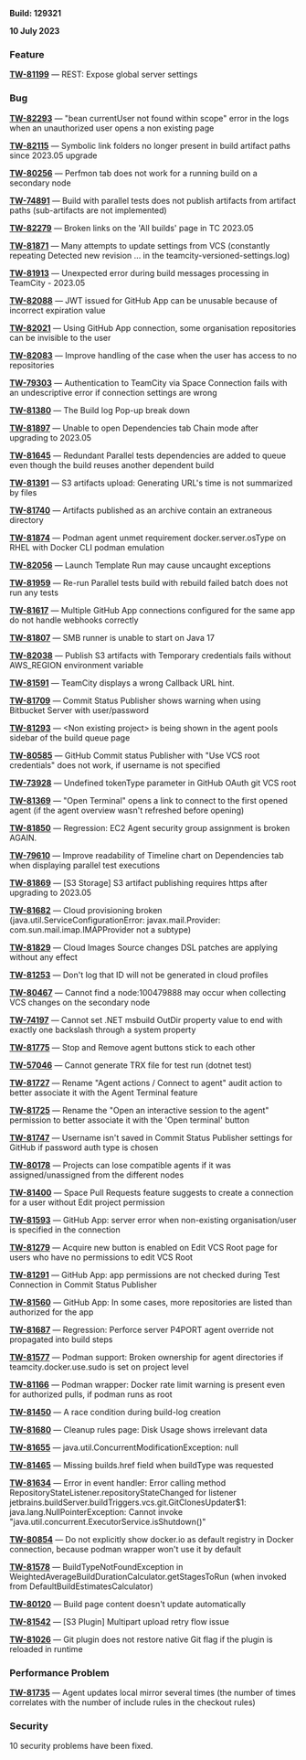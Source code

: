 [//]: # (title: TeamCity 2023.05.1 Release Notes)
[//]: # (auxiliary-id: TeamCity 2023.05.1 Release Notes)

__Build: 129321__

__10 July 2023__


<!--project: TeamCity Fix versions: {2023.05.1 (129321)} #Fixed visible to: {All Users} -{Trunk issue}-->

### Feature

**[TW-81199](https://youtrack.jetbrains.com/issue/TW-81199/REST-Expose-global-server-settings)** — REST: Expose global server settings

### Bug

**[TW-82293](https://youtrack.jetbrains.com/issue/TW-82293/bean-currentUser-not-found-within-scope-error-in-the-logs-when-an-unauthorized-user-opens-a-non-existing-page)** — "bean currentUser not found within scope" error in the logs when an unauthorized user opens a non existing page

**[TW-82115](https://youtrack.jetbrains.com/issue/TW-82115/Symbolic-link-folders-no-longer-present-in-build-artifact-paths-since-2023.05-upgrade)** — Symbolic link folders no longer present in build artifact paths since 2023.05 upgrade

**[TW-80256](https://youtrack.jetbrains.com/issue/TW-80256/Perfmon-tab-does-not-work-for-a-running-build-on-a-secondary-node)** — Perfmon tab does not work for a running build on a secondary node

**[TW-74891](https://youtrack.jetbrains.com/issue/TW-74891/Build-with-parallel-tests-does-not-publish-artifacts-from-artifact-paths-sub-artifacts-are-not-implemented)** — Build with parallel tests does not publish artifacts from artifact paths (sub-artifacts are not implemented)

**[TW-82279](https://youtrack.jetbrains.com/issue/TW-82279/Broken-links-on-the-All-builds-page-in-TC-2023.05)** — Broken links on the 'All builds' page in TC 2023.05

**[TW-81871](https://youtrack.jetbrains.com/issue/TW-81871/Many-attempts-to-update-settings-from-VCS-constantly-repeating-Detected-new-revision-...-in-the-teamcity-versioned-settings.log)** — Many attempts to update settings from VCS (constantly repeating Detected new revision ... in the teamcity-versioned-settings.log)

**[TW-81913](https://youtrack.jetbrains.com/issue/TW-81913/Unexpected-error-during-build-messages-processing-in-TeamCity-2023.05)** — Unexpected error during build messages processing in TeamCity - 2023.05

**[TW-82088](https://youtrack.jetbrains.com/issue/TW-82088/JWT-issued-for-GitHub-App-can-be-unusable-because-of-incorrect-expiration-value)** — JWT issued for GitHub App can be unusable because of incorrect expiration value

**[TW-82021](https://youtrack.jetbrains.com/issue/TW-82021/Using-GitHub-App-connection-some-organisation-repositories-can-be-invisible-to-the-user)** — Using GitHub App connection, some organisation repositories can be invisible to the user

**[TW-82083](https://youtrack.jetbrains.com/issue/TW-82083/Improve-handling-of-the-case-when-the-user-has-access-to-no-repositories)** — Improve handling of the case when the user has access to no repositories

**[TW-79303](https://youtrack.jetbrains.com/issue/TW-79303/Authentication-to-TeamCity-via-Space-Connection-fails-with-an-undescriptive-error-if-connection-settings-are-wrong)** — Authentication to TeamCity via Space Connection fails with an undescriptive error if connection settings are wrong

**[TW-81380](https://youtrack.jetbrains.com/issue/TW-81380/The-Build-log-Pop-up-break-down)** — The Build log Pop-up break down

**[TW-81897](https://youtrack.jetbrains.com/issue/TW-81897/Unable-to-open-Dependencies-tab-Chain-mode-after-upgrading-to-2023.05)** — Unable to open Dependencies tab Chain mode after upgrading to 2023.05

**[TW-81645](https://youtrack.jetbrains.com/issue/TW-81645/Redundant-Parallel-tests-dependencies-are-added-to-queue-even-though-the-build-reuses-another-dependent-build)** — Redundant Parallel tests dependencies are added to queue even though the build reuses another dependent build

**[TW-81391](https://youtrack.jetbrains.com/issue/TW-81391/S3-artifacts-upload-Generating-URLs-time-is-not-summarized-by-files)** — S3 artifacts upload: Generating URL's time is not summarized by files

**[TW-81740](https://youtrack.jetbrains.com/issue/TW-81740/Artifacts-published-as-an-archive-contain-an-extraneous-directory)** — Artifacts published as an archive contain an extraneous directory

**[TW-81874](https://youtrack.jetbrains.com/issue/TW-81874/Podman-agent-unmet-requirement-docker.server.osType-on-RHEL-with-Docker-CLI-podman-emulation)** — Podman agent unmet requirement docker.server.osType on RHEL with Docker CLI podman emulation

**[TW-82056](https://youtrack.jetbrains.com/issue/TW-82056/Launch-Template-Run-may-cause-uncaught-exceptions)** — Launch Template Run may cause uncaught exceptions

**[TW-81959](https://youtrack.jetbrains.com/issue/TW-81959/Re-run-Parallel-tests-build-with-rebuild-failed-batch-does-not-run-any-tests)** — Re-run Parallel tests build with rebuild failed batch does not run any tests

**[TW-81617](https://youtrack.jetbrains.com/issue/TW-81617/Multiple-GitHub-App-connections-configured-for-the-same-app-do-not-handle-webhooks-correctly)** — Multiple GitHub App connections configured for the same app do not handle webhooks correctly

**[TW-81807](https://youtrack.jetbrains.com/issue/TW-81807/SMB-runner-is-unable-to-start-on-Java-17)** — SMB runner is unable to start on Java 17

**[TW-82038](https://youtrack.jetbrains.com/issue/TW-82038/Publish-S3-artifacts-with-Temporary-credentials-fails-without-AWSREGION-environment-variable)** — Publish S3 artifacts with Temporary credentials fails without AWS_REGION environment variable

**[TW-81591](https://youtrack.jetbrains.com/issue/TW-81591/TeamCity-displays-a-wrong-Callback-URL-hint.)** — TeamCity displays a wrong Callback URL hint.

**[TW-81709](https://youtrack.jetbrains.com/issue/TW-81709/Commit-Status-Publisher-shows-warning-when-using-Bitbucket-Server-with-user-password)** — Commit Status Publisher shows warning when using Bitbucket Server with user/password

**[TW-81293](https://youtrack.jetbrains.com/issue/TW-81293/Non-existing-project-is-being-shown-in-the-agent-pools-sidebar-of-the-build-queue-page)** — &lt;Non existing project> is being shown in the agent pools sidebar of the build queue page

**[TW-80585](https://youtrack.jetbrains.com/issue/TW-80585/GitHub-Commit-status-Publisher-with-Use-VCS-root-credentials-does-not-work-if-username-is-not-specified)** — GitHub Commit status Publisher with "Use VCS root credentials" does not work, if username is not specified

**[TW-73928](https://youtrack.jetbrains.com/issue/TW-73928/Undefined-tokenType-parameter-in-GitHub-OAuth-git-VCS-root)** — Undefined tokenType parameter in GitHub OAuth git VCS root

**[TW-81369](https://youtrack.jetbrains.com/issue/TW-81369/Open-Terminal-opens-a-link-to-connect-to-the-first-opened-agent-if-the-agent-overview-wasnt-refreshed-before-opening)** — "Open Terminal" opens a link to connect to the first opened agent (if the agent overview wasn't refreshed before opening)

**[TW-81850](https://youtrack.jetbrains.com/issue/TW-81850/Regression-EC2-Agent-security-group-assignment-is-broken-AGAIN.)** — Regression: EC2 Agent security group assignment is broken AGAIN.

**[TW-79610](https://youtrack.jetbrains.com/issue/TW-79610/Improve-readability-of-Timeline-chart-on-Dependencies-tab-when-displaying-parallel-test-executions)** — Improve readability of Timeline chart on Dependencies tab when displaying parallel test executions

**[TW-81869](https://youtrack.jetbrains.com/issue/TW-81869/S3-Storage-S3-artifact-publishing-requires-https-after-upgrading-to-2023.05)** — [S3 Storage] S3 artifact publishing requires https after upgrading to 2023.05

**[TW-81682](https://youtrack.jetbrains.com/issue/TW-81682/Cloud-provisioning-broken-java.util.ServiceConfigurationError-javax.mail.Provider-com.sun.mail.imap.IMAPProvider-not-a-subtype)** — Cloud provisioning broken (java.util.ServiceConfigurationError: javax.mail.Provider: com.sun.mail.imap.IMAPProvider not a subtype)

**[TW-81829](https://youtrack.jetbrains.com/issue/TW-81829/Cloud-Images-Source-changes-DSL-patches-are-applying-without-any-effect)** — Cloud Images Source changes DSL patches are applying without any effect

**[TW-81253](https://youtrack.jetbrains.com/issue/TW-81253/Dont-log-that-ID-will-not-be-generated-in-cloud-profiles)** — Don't log that ID will not be generated in cloud profiles

**[TW-80467](https://youtrack.jetbrains.com/issue/TW-80467/Cannot-find-a-node100479888-may-occur-when-collecting-VCS-changes-on-the-secondary-node)** — Cannot find a node:100479888 may occur when collecting VCS changes on the secondary node

**[TW-74197](https://youtrack.jetbrains.com/issue/TW-74197/Cannot-set-.NET-msbuild-OutDir-property-value-to-end-with-exactly-one-backslash-through-a-system-property)** — Cannot set .NET msbuild OutDir property value to end with exactly one backslash through a system property

**[TW-81775](https://youtrack.jetbrains.com/issue/TW-81775/Stop-and-Remove-agent-buttons-stick-to-each-other)** — Stop and Remove agent buttons stick to each other

**[TW-57046](https://youtrack.jetbrains.com/issue/TW-57046/Cannot-generate-TRX-file-for-test-run-dotnet-test)** — Cannot generate TRX file for test run (dotnet test)

**[TW-81727](https://youtrack.jetbrains.com/issue/TW-81727/Rename-Agent-actions-Connect-to-agent-audit-action-to-better-associate-it-with-the-Agent-Terminal-feature)** — Rename "Agent actions / Connect to agent" audit action to better associate it with the Agent Terminal feature

**[TW-81725](https://youtrack.jetbrains.com/issue/TW-81725/Rename-the-Open-an-interactive-session-to-the-agent-permission-to-better-associate-it-with-the-Open-terminal-button)** — Rename the "Open an interactive session to the agent" permission to better associate it with the 'Open terminal' button

**[TW-81747](https://youtrack.jetbrains.com/issue/TW-81747/Username-isnt-saved-in-Commit-Status-Publisher-settings-for-GitHub-if-password-auth-type-is-chosen)** — Username isn't saved in Commit Status Publisher settings for GitHub if password auth type is chosen

**[TW-80178](https://youtrack.jetbrains.com/issue/TW-80178/Projects-can-lose-compatible-agents-if-it-was-assigned-unassigned-from-the-different-nodes)** — Projects can lose compatible agents if it was assigned/unassigned from the different nodes

**[TW-81400](https://youtrack.jetbrains.com/issue/TW-81400/Space-Pull-Requests-feature-suggests-to-create-a-connection-for-a-user-without-Edit-project-permission)** — Space Pull Requests feature suggests to create a connection for a user without Edit project permission

**[TW-81593](https://youtrack.jetbrains.com/issue/TW-81593/GitHub-App-server-error-when-non-existing-organisation-user-is-specified-in-the-connection)** — GitHub App: server error when non-existing organisation/user is specified in the connection

**[TW-81279](https://youtrack.jetbrains.com/issue/TW-81279/Acquire-new-button-is-enabled-on-Edit-VCS-Root-page-for-users-who-have-no-permissions-to-edit-VCS-Root)** — Acquire new button is enabled on Edit VCS Root page for users who have no permissions to edit VCS Root

**[TW-81291](https://youtrack.jetbrains.com/issue/TW-81291/GitHub-App-app-permissions-are-not-checked-during-Test-Connection-in-Commit-Status-Publisher)** — GitHub App: app permissions are not checked during Test Connection in Commit Status Publisher

**[TW-81560](https://youtrack.jetbrains.com/issue/TW-81560/GitHub-App-In-some-cases-more-repositories-are-listed-than-authorized-for-the-app)** — GitHub App: In some cases, more repositories are listed than authorized for the app

**[TW-81687](https://youtrack.jetbrains.com/issue/TW-81687/Regression-Perforce-server-P4PORT-agent-override-not-propagated-into-build-steps)** — Regression: Perforce server P4PORT agent override not propagated into build steps

**[TW-81577](https://youtrack.jetbrains.com/issue/TW-81577/Podman-support-Broken-ownership-for-agent-directories-if-teamcity.docker.use.sudo-is-set-on-project-level)** — Podman support: Broken ownership for agent directories if teamcity.docker.use.sudo is set on project level

**[TW-81166](https://youtrack.jetbrains.com/issue/TW-81166/Podman-wrapper-Docker-rate-limit-warning-is-present-even-for-authorized-pulls-if-podman-runs-as-root)** — Podman wrapper: Docker rate limit warning is present even for authorized pulls, if podman runs as root

**[TW-81450](https://youtrack.jetbrains.com/issue/TW-81450/A-race-condition-during-build-log-creation)** — A race condition during build-log creation

**[TW-81680](https://youtrack.jetbrains.com/issue/TW-81680/Cleanup-rules-page-Disk-Usage-shows-irrelevant-data)** — Cleanup rules page: Disk Usage shows irrelevant data

**[TW-81655](https://youtrack.jetbrains.com/issue/TW-81655/java.util.ConcurrentModificationException-null)** — java.util.ConcurrentModificationException: null

**[TW-81465](https://youtrack.jetbrains.com/issue/TW-81465/Missing-builds.href-field-when-buildType-was-requested)** — Missing builds.href field when buildType was requested

**[TW-81634](https://youtrack.jetbrains.com/issue/TW-81634/Error-in-event-handler-Error-calling-method-RepositoryStateListener.repositoryStateChanged-for-listener)** — Error in event handler: Error calling method RepositoryStateListener.repositoryStateChanged for listener jetbrains.buildServer.buildTriggers.vcs.git.GitClonesUpdater$1: java.lang.NullPointerException: Cannot invoke "java.util.concurrent.ExecutorService.isShutdown()"

**[TW-80854](https://youtrack.jetbrains.com/issue/TW-80854/Do-not-explicitly-show-docker.io-as-default-registry-in-Docker-connection-because-podman-wrapper-wont-use-it-by-default)** — Do not explicitly show docker.io as default registry in Docker connection, because podman wrapper won't use it by default

**[TW-81578](https://youtrack.jetbrains.com/issue/TW-81578/BuildTypeNotFoundException-in-WeightedAverageBuildDurationCalculator.getStagesToRun-when-invoked-from)** — BuildTypeNotFoundException in WeightedAverageBuildDurationCalculator.getStagesToRun (when invoked from DefaultBuildEstimatesCalculator)

**[TW-80120](https://youtrack.jetbrains.com/issue/TW-80120/Build-page-content-doesnt-update-automatically)** — Build page content doesn't update automatically

**[TW-81542](https://youtrack.jetbrains.com/issue/TW-81542/S3-Plugin-Multipart-upload-retry-flow-issue)** — [S3 Plugin] Multipart upload retry flow issue

**[TW-81026](https://youtrack.jetbrains.com/issue/TW-81026/Git-plugin-does-not-restore-native-Git-flag-if-the-plugin-is-reloaded-in-runtime)** — Git plugin does not restore native Git flag if the plugin is reloaded in runtime

### Performance Problem

**[TW-81735](https://youtrack.jetbrains.com/issue/TW-81735/Agent-updates-local-mirror-several-times-the-number-of-times-correlates-with-the-number-of-include-rules-in-the-checkout-rules)** — Agent updates local mirror several times (the number of times correlates with the number of include rules in the checkout rules)

<!--project: TeamCity Fix versions: {2023.05.1 (129321)} #Fixed #{Security Problem}  -{Trunk issue}-->

### Security

10 security problems have been fixed.

